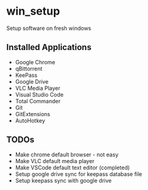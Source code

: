 # win_setup
Setup software on fresh windows

## Installed Applications

- Google Chrome
- qBittorrent
- KeePass
- Google Drive
- VLC Media Player
- Visual Studio Code
- Total Commander
- Git
- GitExtensions
- AutoHotkey

## TODOs

- Make chrome default browser - not easy
- Make VLC default media player
- Make VSCode default text editor (completed)
- Setup google drive sync for keepass database file
- Setup keepass sync with google drive
